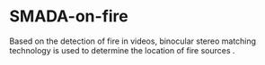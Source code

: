 # SMADA-on-fire
Based on the detection of fire in videos, binocular stereo matching technology is used to determine the location of fire sources .
